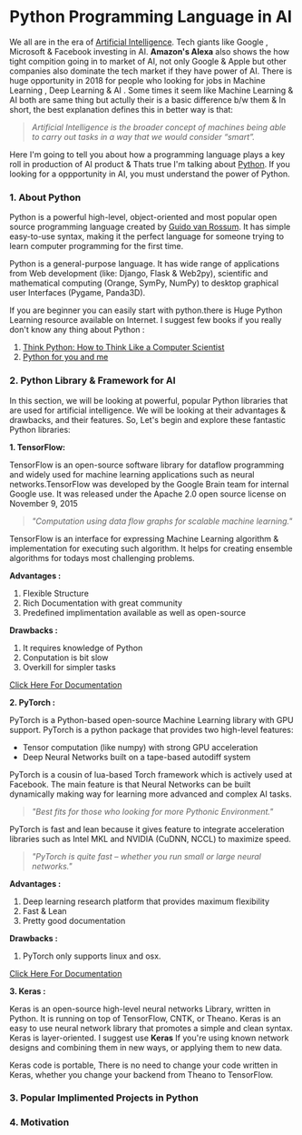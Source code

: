 # Python Programming Language in AI

We all are in the era of [Artificial Intelligence](https://en.wikipedia.org/wiki/Artificial_intelligence). Tech giants like Google , Microsoft & Facebook investing in AI. **Amazon's Alexa** also shows the how tight compition going in to market of AI, not only Google & Apple but other companies also dominate the tech market if they have power of AI. There is huge opportunity in 2018 for people who looking for jobs in Machine Learning , Deep Learning & AI . Some times it seem like Machine Learning & AI both are same thing but actully their is a basic difference b/w them & In short, the best explanation defines this in better way is that:

> *Artificial Intelligence is the broader concept of machines being able to carry out tasks in a way that we would consider “smart”.*

Here I'm going to tell you about how a programming language plays a key roll in production of AI product & Thats true I'm talking about [Python](https://www.python.org/). If you looking for a oppportunity in AI, you must understand the power of Python.

### 1. About Python

Python is a powerful high-level, object-oriented and most popular open source programming language created by [Guido van Rossum](https://en.wikipedia.org/wiki/Guido_van_Rossum).
It has simple easy-to-use syntax, making it the perfect language for someone trying to learn computer programming for the first time. 

Python is a general-purpose language. It has wide range of applications from Web development (like: Django, Flask & Web2py), scientific and mathematical computing (Orange, SymPy, NumPy) to desktop graphical user Interfaces (Pygame, Panda3D). 

If you are beginner you can easily start with python.there is Huge Python Learning resource available on Internet. I suggest few books if you really don't know any thing about Python :

1. [Think Python: How to Think Like a Computer Scientist](http://www.greenteapress.com/thinkpython/thinkCSpy.pdf)
2. [Python for you and me](https://kushaldas.in/details/pym.pdf)
### 2. Python Library & Framework for AI

In this section, we will be looking at powerful, popular Python libraries that are used for artificial intelligence. We will be looking at their advantages & drawbacks, and their features. So, Let's begin and explore these fantastic Python libraries:

**1. TensorFlow:** 

TensorFlow is an open-source software library for dataflow programming and widely used for machine learning applications such as neural networks.TensorFlow was developed by the Google Brain team for internal Google use. It was released under the Apache 2.0 open source license on November 9, 2015

> *"Computation using data flow graphs for scalable machine learning."*

TensorFlow is an interface for expressing Machine Learning algorithm & implementation for executing such algorithm. It helps for creating ensemble algorithms for todays most challenging problems.

**Advantages :**

1. Flexible Structure
2. Rich Documentation with great community
3. Predefined implimentation available as well as open-source

**Drawbacks :**

1. It requires knowledge of Python
2. Conputation is bit slow
3. Overkill for simpler tasks

[Click Here For Documentation](https://www.tensorflow.org/)

**2. PyTorch :**

PyTorch is a Python-based open-source Machine Learning library with GPU support. PyTorch is a python package that provides two high-level features:
* Tensor computation (like numpy) with strong GPU acceleration
* Deep Neural Networks built on a tape-based autodiff system

PyTorch is a cousin of lua-based Torch framework which is actively used at Facebook. The main feature is that Neural Networks can be built dynamically making way for learning more advanced and complex AI tasks. 

> *"Best fits for those who looking for more Pythonic Environment."*

PyTorch is fast and lean because it gives feature to integrate acceleration libraries such as Intel MKL and NVIDIA (CuDNN, NCCL) to maximize speed.

> *"PyTorch is quite fast – whether you run small or large neural networks."*

**Advantages :**

1. Deep learning research platform that provides maximum flexibility
2. Fast & Lean
3. Pretty good documentation

**Drawbacks :**

1. PyTorch only supports linux and osx.

[Click Here For Documentation](http://pytorch.org/)

**3. Keras :**

Keras is an open-source high-level neural networks Library, written in Python. It is running on top of TensorFlow, CNTK, or Theano. Keras is an easy to use neural network library that promotes a simple and clean syntax. Keras is layer-oriented. I suggest use **Keras** If you're using known network designs and combining them in new ways, or applying them to new data. 

Keras code is portable, There is no need to change your code written in Keras, whether you change your backend from Theano to TensorFlow.

### 3. Popular Implimented Projects in Python
### 4. Motivation
